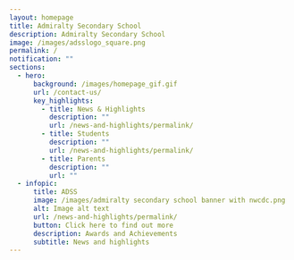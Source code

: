 ```yaml
---
layout: homepage
title: Admiralty Secondary School
description: Admiralty Secondary School
image: /images/adsslogo_square.png
permalink: /
notification: ""
sections:
  - hero:
      background: /images/homepage_gif.gif
      url: /contact-us/
      key_highlights:
        - title: News & Highlights
          description: ""
          url: /news-and-highlights/permalink/
        - title: Students
          description: ""
          url: /news-and-highlights/permalink/
        - title: Parents
          description: ""
          url: ""
  - infopic:
      title: ADSS
      image: /images/admiralty secondary school banner with nwcdc.png
      alt: Image alt text
      url: /news-and-highlights/permalink/
      button: Click here to find out more
      description: Awards and Achievements
      subtitle: News and highlights
---
```

